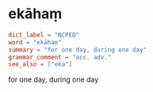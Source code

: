 # ekāhaṃ

``` toml
dict_label = "NCPED"
word = "ekāhaṃ"
summary = "for one day, during one day"
grammar_comment = "acc. adv."
see_also = ["eka"]
```

for one day, during one day

